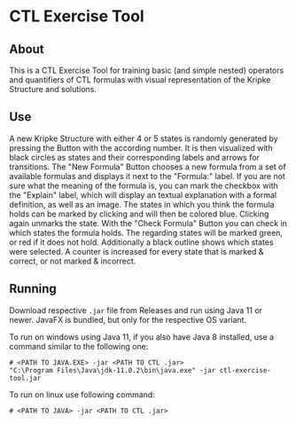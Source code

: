 CTL Exercise Tool
=================
About
-----
This is a CTL Exercise Tool for training basic (and simple nested) operators and quantifiers of CTL formulas with visual representation of the Kripke Structure and solutions.

Use
---
A new Kripke Structure with either 4 or 5 states is randomly generated by pressing the Button with the according number. 
It is then visualized with black circles as states and their corresponding labels and arrows for transitions.
The "New Formula" Button chooses a new formula from a set of available formulas and displays it next to the "Formula:" label.
If you are not sure what the meaning of the formula is, you can mark the checkbox with the "Explain" label, which will display 
an textual explanation with a formal definition, as well as an image. 
The states in which you think the formula holds can be marked by clicking and will then be colored blue. Clicking again unmarks the state.
With the "Check Formula" Button you can check in which states the formula holds. The regarding states will be marked green, or red if it does not hold.
Additionally a black outline shows which states were selected.
A counter is increased for every state that is marked & correct, or not marked & incorrect.

Running
-------

Download respective `.jar` file from Releases and run using Java 11 or newer. JavaFX is bundled,
but only for the respective OS variant.

To run on windows using Java 11, if you also have Java 8 installed, use a command
similar to the following one:

    # <PATH TO JAVA.EXE> -jar <PATH TO CTL .jar>
    "C:\Program Files\Java\jdk-11.0.2\bin\java.exe" -jar ctl-exercise-tool.jar
    
To run on linux use following command:

    # <PATH TO JAVA> -jar <PATH TO CTL .jar>
    
